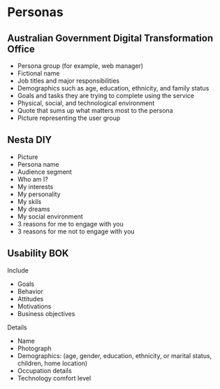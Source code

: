 # Personas

## Australian Government Digital Transformation Office

* Persona group (for example, web manager)
* Fictional name
* Job titles and major responsibilities
* Demographics such as age, education, ethnicity, and family status
* Goals and tasks they are trying to complete using the service
* Physical, social, and technological environment
* Quote that sums up what matters most to the persona
* Picture representing the user group

## Nesta DIY

* Picture
* Persona name
* Audience segment
* Who am I?
* My interests
* My personality
* My skils
* My dreams
* My social environment
* 3 reasons for me to engage with you
* 3 reasons for me not to engage with you

## Usability BOK

Include
* Goals
* Behavior
* Attitudes
* Motivations
* Business objectives

Details
* Name
* Photograph
* Demographics: (age, gender, education, ethnicity, or marital status, children, home location)
* Occupation details
* Technology comfort level
